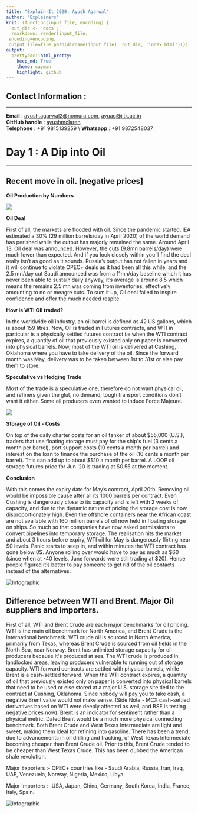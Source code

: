 ```yaml
---
title: "Explain-It 2020, Ayush Agarwal" 
author: "Explainers"
knit: (function(input_file, encoding) {
  out_dir <- 'docs';
  rmarkdown::render(input_file,
 encoding=encoding,
 output_file=file.path(dirname(input_file), out_dir, 'index.html'))})
output:
  prettydoc::html_pretty:
    keep_md: True
    theme: cayman
    highlight: github
---
```



## Contact Information :
***
**Email**          : ayush.agarwal2@nomura.com, ayuag@iitk.ac.in  
**GitHub handle**  : [ayushmclaren](http://github.com/ayushmclaren)  
**Telephone**      : +91 9815139259 \\
**Whatsapp**       : +91 9872548037

# Day 1 : A Dip into Oil 
***

## Recent move in oil. [negative prices]

**Oil Production by Numbers**

![](/Users/mclaren/Desktop/Archive/OilProd.png)

**Oil Deal**

First of all, the markets are flooded with oil. Since the pandemic started, IEA estimated a 30% (29 million barrels/day in April 2020) of the world demand has perished while the output has majorly remained the same. Around April 13, Oil deal was announced. However, the cuts (9.8mn barrels/day) were much lower than expected.
And if you look closely within you’ll find the deal really isn’t as good as it sounds. Russia’s output has not fallen in years and it will continue to violate OPEC+ deals as it had been all this while, and the 2.5 mn/day cut Saudi announced was from a 11mn/day baseline which it has never been able to sustain daily anyway, it’s average is around 8.5 which means the remains 2.5 mn was coming from inventories, effectively amounting to no or meagre cuts. To sum it up, Oil deal failed to inspire confidence and offer the much needed respite. 


**How is WTI Oil traded?**

In the worldwide oil industry, an oil barrel is defined as 42 US gallons, which is about 159 litres. Now, Oil is traded in Futures contracts, and WTI in particular is a physically settled futures contract i.e when the WTI contract expires, a quantity of oil that previously existed only on paper is converted into physical barrels. Now, most of the WTI oil is delivered at Cushing, Oklahoma where you have to take delivery of the oil. Since the forward month was May, delivery was to be taken between 1st to 31st or else pay them to store.

**Speculative vs Hedging Trade**

Most of the trade is a speculative one, therefore do not want physical oil, and refiners given the glut, no demand, tough transport conditions don’t want it either. Some oil producers even wanted to induce Force Majeure. 

![](/Users/mclaren/Desktop/Archive/Oint.png)

**Storage of Oil - Costs**

On top of the daily charter costs for an oil tanker of about \$55,000 (U.S.), traders that use floating storage must pay for the ship's fuel (3 cents a month per barrel), port support costs (10 cents a month per barrel) and interest on the loan to finance the purchase of the oil (10 cents a month per barrel). This can add up to about \$1.10 a month per barrel. A LOOP oil storage futures price for Jun ‘20 is trading at \$0.55 at the moment.

**Conclusion**

With this comes the expiry date for May’s contract, April 20th. Removing oil would be impossible cause after all its 1000 barrels per contract. Even Cushing is dangerously close to its capacity and is left with 2 weeks of capacity, and due to the dynamic nature of pricing the storage cost is now disproportionately high. Even the offshore containers near the African coast are not available with 160 million barrels of oil now held in floating storage on ships. So much so that companies have now asked permissions to convert pipelines into temporary storage. The realisation hits the market and about 3 hours before expiry, WTI oil for May is dangerously flirting near \$0 levels. Panic starts to seep in, and within minutes the WTI contract has gone below 0\$. Anyone rolling over would have to pay as much as \$60 (since when at -40 levels, June forwards were still trading at \$20), Hence people figured it’s better to pay someone to get rid of the oil contacts instead of the alternatives. 

![Infographic](/Users/mclaren/Desktop/Archive/time.jpeg)



## Difference between WTI and Brent. Major Oil suppliers and importers.

First of all, WTI and Brent Crude are each major benchmarks for oil pricing. WTI is the main oil benchmark for North America, and Brent Crude is the International benchmark. WTI crude oil is sourced in North America, primarily from Texas, whereas Brent Crude is sourced from oil fields in the North Sea, near Norway. Brent has unlimited storage capacity for oil producers because it's produced at sea. The WTI crude is produced in landlocked areas, leaving producers vulnerable to running out of storage capacity. WTI forward contracts are settled with physical barrels, while Brent is a cash-settled forward. When the WTI contract expires, a quantity of oil that previously existed only on paper is converted into physical barrels that need to be used or else stored at a major U.S. storage site tied to the contract at Cushing, Oklahoma. Since nobody will pay you to take cash, a negative Brent value would not make sense. (Side Note - MCX cash-settled derivatives based on WTI were deeply affected as well, and BSE is testing negative prices now). Brent is an indicator for sentiment rather than a physical metric. Dated Brent would be a much more physical connecting benchmark. Both Brent Crude and West Texas Intermediate are light and sweet, making them ideal for refining into gasoline.
There has been a trend, due to advancements in oil drilling and fracking, of West Texas Intermediate becoming cheaper than Brent Crude oil. Prior to this, Brent Crude tended to be cheaper than West Texas Crude. This has been dubbed the American shale revolution.

Major Exporters :- OPEC+ countries like - Saudi Arabia, Russia, Iran, Iraq, UAE, Venezuela, Norway, Nigeria, Mexico, Libya

Major Importers :- USA, Japan, China, Germany, South Korea, India, France, Italy, Spain.

![Infographic](/Users/mclaren/Desktop/Archive/b.jpg)

